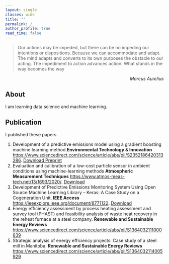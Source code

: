 ```yaml
---
layout: single
classes: wide
title: ""
permalink: /
author_profile: true
read_time: false
---
```


> Our actions may be impeded, but there can be no impeding our intentions or dispositions. Because we can accommodate and adapt. The mind adapts and converts to its own purposes the obstacle to our acting. The impediment to action advances action. What stands in the way becomes the way

<div align="right"><cite>Marcus Aurelius</cite></div>


## About

I am learning data science and machine learning.

## Publication

I published these papers

1. Development of a predictive emissions model using a gradient boosting machine learning method.**Environmental Technology & Innovation** <https://www.sciencedirect.com/science/article/abs/pii/S2352186420313286>. [Download Preprint](./assets/files/PEMS_XGBoost_ETI.pdf)
2. Evaluation and calibration of a low-cost particle sensor in ambient conditions using machine-learning methods **Atmospheric Measurement Techniques** <https://www.atmos-meas-tech.net/13/1693/2020/>. [Download](./assets/files/AMT_Sensor.pdf)
3. Development of Predictive Emissions Monitoring System Using Open Source Machine Learning Library – Keras: A Case Study on a Cogeneration Unit. **IEEE Access** <https://ieeexplore.ieee.org/document/8771122>. [Download](./assets/files/IEEE_PEMS.pdf)
4. Energy efficiency assessment by process heating assessment and survey tool (PHAST) and feasibility analysis of waste heat recovery in the reheat furnace at a steel company. **Renewable and Sustainable Energy Reviews** <https://www.sciencedirect.com/science/article/abs/pii/S1364032111000839>
5. Strategic analysis of energy efficiency projects: Case study of a steel mill in Manitoba. **Renewable and Sustainable Energy Reviews** <https://www.sciencedirect.com/science/article/abs/pii/S1364032114005929>
